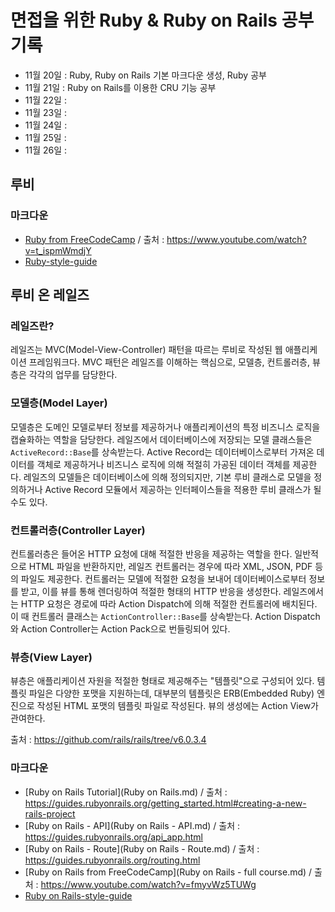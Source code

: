 # 면접을 위한 Ruby & Ruby on Rails 공부 기록

- 11월 20일 : Ruby, Ruby on Rails 기본 마크다운 생성, Ruby 공부
- 11월 21일 : Ruby on Rails를 이용한 CRU 기능 공부
- 11월 22일 : 
- 11월 23일 :
- 11월 24일 : 
- 11월 25일 : 
- 11월 26일 :  



## 루비

### 마크다운

- [Ruby from FreeCodeCamp](Ruby.md) / 출처 : https://www.youtube.com/watch?v=t_ispmWmdjY
- [Ruby-style-guide](https://github.com/dalzony/ruby-style-guide/blob/master/README-koKR.md)



## 루비 온 레일즈

### 레일즈란?

레일즈는 MVC(Model-View-Controller) 패턴을 따르는 루비로 작성된 웹 애플리케이션 프레임워크다. MVC 패턴은 레일즈를 이해하는 핵심으로, 모델층, 컨트롤러층, 뷰층은 각각의 업무를 담당한다.



### 모델층(Model Layer)

모델층은 도메인 모델로부터 정보를 제공하거나 애플리케이션의 특정 비즈니스 로직을 캡슐화하는 역할을 담당한다. 레일즈에서 데이터베이스에 저장되는 모델 클래스들은 `ActiveRecord::Base`를 상속받는다. Active Record는 데이터베이스로부터 가져온 데이터를 객체로 제공하거나 비즈니스 로직에 의해 적절히 가공된 데이터 객체를 제공한다. 레일즈의 모델들은 데이터베이스에 의해 정의되지만,  기본 루비 클래스로 모델을 정의하거나 Active Record 모듈에서 제공하는 인터페이스들을 적용한 루비 클래스가 될 수도 있다.



### 컨트롤러층(Controller Layer)

컨트롤러층은 들어온 HTTP 요청에 대해 적절한 반응을 제공하는 역할을 한다. 일반적으로 HTML 파일을 반환하지만, 레일즈 컨트롤러는 경우에 따라 XML, JSON, PDF 등의 파일도 제공한다. 컨트롤러는 모델에 적절한 요청을 보내어 데이터베이스로부터 정보를 받고, 이를 뷰를 통해 렌더링하여 적절한 형태의 HTTP 반응을 생성한다. 레일즈에서는 HTTP 요청은 경로에 따라 Action Dispatch에 의해 적절한 컨트롤러에 배치된다. 이 때 컨트롤러 클래스는 `ActionController::Base`를 상속받는다. Action Dispatch와 Action Controller는 Action Pack으로 번들링되어 있다.



### 뷰층(View Layer)

뷰층은 애플리케이션 자원을 적절한 형태로 제공해주는 "템플릿"으로 구성되어 있다. 템플릿 파일은 다양한 포맷을 지원하는데, 대부분의 템플릿은 ERB(Embedded Ruby) 엔진으로 작성된 HTML 포맷의 템플릿 파일로 작성된다. 뷰의 생성에는 Action View가 관여한다.



출처 : https://github.com/rails/rails/tree/v6.0.3.4

### 마크다운

- [Ruby on Rails Tutorial](Ruby on Rails.md) / 출처 : https://guides.rubyonrails.org/getting_started.html#creating-a-new-rails-project
- [Ruby on Rails - API](Ruby on Rails - API.md) / 출처 : https://guides.rubyonrails.org/api_app.html
- [Ruby on Rails - Route](Ruby on Rails - Route.md) / 출처 : https://guides.rubyonrails.org/routing.html
- [Ruby on Rails from FreeCodeCamp](Ruby on Rails - full course.md) / 출처 : https://www.youtube.com/watch?v=fmyvWz5TUWg
- [Ruby on Rails-style-guide](https://github.com/pureugong/rails-style-guide/blob/master/README-koKR.md#activerecord)

